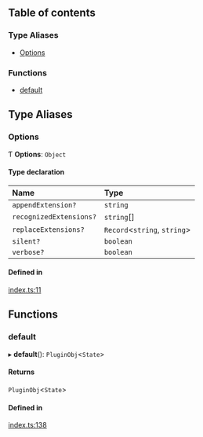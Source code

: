 ## Table of contents

### Type Aliases

- [Options][1]

### Functions

- [default][2]

## Type Aliases

### Options

Ƭ **Options**: `Object`

#### Type declaration

| Name                    | Type                         |
| :---------------------- | :--------------------------- |
| `appendExtension?`      | `string`                     |
| `recognizedExtensions?` | `string`\[]                  |
| `replaceExtensions?`    | `Record`<`string`, `string`> |
| `silent?`               | `boolean`                    |
| `verbose?`              | `boolean`                    |

#### Defined in

[index.ts:11][3]

## Functions

### default

▸ **default**(): `PluginObj`<`State`>

#### Returns

`PluginObj`<`State`>

#### Defined in

[index.ts:138][4]

[1]: README.md#options
[2]: README.md#default
[3]:
  https://github.com/Xunnamius/babel-plugin-transform-rewrite-imports/blob/d447bf2/src/index.ts#L11
[4]:
  https://github.com/Xunnamius/babel-plugin-transform-rewrite-imports/blob/d447bf2/src/index.ts#L138
